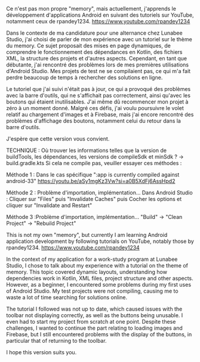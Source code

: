 Ce n'est pas mon propre "memory", mais actuellement, j'apprends le développement d'applications Android en suivant des tutoriels sur YouTube, notamment ceux de rpandey1234.
https://www.youtube.com/rpandey1234


Dans le contexte de ma candidature pour une alternance chez Lunabee Studio, j'ai choisi de parler de mon expérience avec un tutoriel sur le thème du memory. Ce sujet proposait des mises en page dynamiques, de comprendre le fonctionnement des dépendances en Kotlin, des fichiers XML, la structure des projets et d'autres aspects. Cependant, en tant que débutante, j'ai rencontré des problèmes lors de mes premières utilisations d'Android Studio. Mes projets de test ne se compilaient pas, ce qui m'a fait perdre beaucoup de temps à rechercher des solutions en ligne.

Le tutoriel que j'ai suivi n'était pas à jour, ce qui a provoqué des problèmes avec la barre d'outils, qui ne s'affichait pas correctement, ainsi qu'avec les boutons qui étaient inutilisables. J'ai même dû recommencer mon projet à zéro à un moment donné. Malgré ces défis, j'ai voulu poursuivre le volet relatif au chargement d'images et à Firebase, mais j'ai encore rencontré des problèmes d'affichage des boutons, notamment celui du retour dans la barre d'outils.

J'espère que cette version vous convient.


TECHNIQUE :
Où trouver les informations telles que la version de buildTools, les dépendances, les versions de compileSdk et minSdk ? -> build.gradle.kts
Si cela ne compile pas, veuiller essayer ces méthodes :

Méthode 1 : Dans le cas spécifique ":app is currently compiled against android-33"
https://youtu.be/aSy1mgKz3Vw?si=a0B5XdFj6AssHpd2

Méthode 2 : Problème d'importation, implémentation...
Dans Android Studio : Cliquer sur "Files" puis "Invalidate Caches" puis Cocher les options et cliquer sur "Invalidate and Restart"

Méthode 3 :Problème d'importation, implémentation...
"Build" -> "Clean Project" -> "Rebuild Project"



This is not my own "memory", but currently I am learning Android application development by following tutorials on YouTube, notably those by rpandey1234.
https://www.youtube.com/rpandey1234

In the context of my application for a work-study program at Lunabee Studio, I chose to talk about my experience with a tutorial on the theme of memory. This topic covered dynamic layouts, understanding how dependencies work in Kotlin, XML files, project structure and other aspects. However, as a beginner, I encountered some problems during my first uses of Android Studio. My test projects were not compiling, causing me to waste a lot of time searching for solutions online.

The tutorial I followed was not up to date, which caused issues with the toolbar not displaying correctly, as well as the buttons being unusable. I even had to start my project from scratch at one point. Despite these challenges, I wanted to continue the part relating to loading images and Firebase, but I still encountered problems with the display of the buttons, in particular that of returning to the toolbar.

I hope this version suits you.






